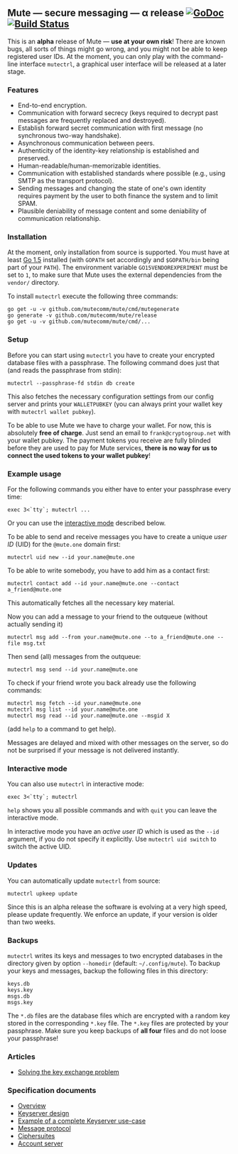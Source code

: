 ## Mute — secure messaging — α release [![GoDoc](https://godoc.org/github.com/mutecomm/mute?status.png)](http://godoc.org/github.com/mutecomm/mute) [![Build Status](https://travis-ci.org/mutecomm/mute.png)](https://travis-ci.org/mutecomm/mute)

This is an **alpha** release of Mute — **use at your own risk**!
There are known bugs, all sorts of things might go wrong, and you might not be
able to keep registered user IDs.
At the moment, you can only play with the command-line interface `mutectrl`,
a graphical user interface will be released at a later stage.


### Features

- End-to-end encryption.
- Communication with forward secrecy (keys required to decrypt past messages
  are frequently replaced and destroyed).
- Establish forward secret communication with first message (no synchronous
  two-way handshake).
- Asynchronous communication between peers.
- Authenticity of the identity-key relationship is established and preserved.
- Human-readable/human-memorizable identities.
- Communication with established standards where possible (e.g., using SMTP as
  the transport protocol).
- Sending messages and changing the state of one's own identity requires
  payment by the user to both finance the system and to limit SPAM.
- Plausible deniability of message content and some deniability of
  communication relationship.


### Installation

At the moment, only installation from source is supported.
You must have at least [Go 1.5](https://golang.org/dl/) installed (with `GOPATH` set accordingly and `$GOPATH/bin` being part of your `PATH`).
The environment variable `GO15VENDOREXPERIMENT` must be set to `1`, to make
sure that Mute uses the external dependencies from the `vendor/` directory.

To install `mutectrl` execute the following three commands:

```
go get -u -v github.com/mutecomm/mute/cmd/mutegenerate
go generate -v github.com/mutecomm/mute/release
go get -u -v github.com/mutecomm/mute/cmd/...
```


### Setup

Before you can start using `mutectrl` you have to create your encrypted
database files with a passphrase. The following command does just that (and
reads the passphrase from stdin):

```
mutectrl --passphrase-fd stdin db create
```

This also fetches the necessary configuration settings from our config server
and prints your `WALLETPUBKEY` (you can always print your wallet key with
`mutectrl wallet pubkey`).

To be able to use Mute we have to charge your wallet. For now, this is
absolutely **free of charge**. Just send an email to `frank@cryptogroup.net`
with your wallet pubkey. The payment tokens you receive are fully blinded
before they are used to pay for Mute services, **there is no way for us to
connect the used tokens to your wallet pubkey**!


### Example usage

For the following commands you either have to enter your passphrase every time:

```
exec 3<`tty`; mutectrl ...
```

Or you can use the [interactive mode](#interactive-mode) described below.

To be able to send and receive messages you have to create a unique _user ID_
(UID) for the `@mute.one` domain first:

```
mutectrl uid new --id your.name@mute.one
```


To be able to write somebody, you have to add him as a contact first:

```
mutectrl contact add --id your.name@mute.one --contact a_friend@mute.one
```

This automatically fetches all the necessary key material.

Now you can add a message to your friend to the outqueue (without actually sending it)

```
mutectrl msg add --from your.name@mute.one --to a_friend@mute.one --file msg.txt
```

Then send (all) messages from the outqueue:

```
mutectrl msg send --id your.name@mute.one
```

To check if your friend wrote you back already use the following commands:

```
mutectrl msg fetch --id your.name@mute.one
mutectrl msg list --id your.name@mute.one
mutectrl msg read --id your.name@mute.one --msgid X
```

(add `help` to a command to get help).

Messages are delayed and mixed with other messages on the server, so do not be
surprised if your message is not delivered instantly.


### Interactive mode

You can also use `mutectrl` in interactive mode:

```
exec 3<`tty`; mutectrl
```

`help` shows you all possible commands and with `quit` you can leave the
interactive mode.

In interactive mode you have an _active user ID_ which is used as the `--id`
argument, if you do not specify it explicitly.
Use `mutectrl uid switch` to switch the active UID.


### Updates

You can automatically update `mutectrl` from source:

```
mutectrl upkeep update
```

Since this is an alpha release the software is evolving at a very high speed,
please update frequently. We enforce an update, if your version is older than
two weeks.


### Backups

`mutectrl` writes its keys and messages to two encrypted databases in the
directory given by option `--homedir` (default: `~/.config/mute`).
To backup your keys and messages, backup the following files in this directory:

```
keys.db
keys.key
msgs.db
msgs.key
```

The `*.db` files are the database files which are encrypted with a random key stored in the corresponding `*.key` file. The `*.key` files are protected by your passphrase.
Make sure you keep backups of **all four** files and do not loose your passphrase!


### Articles

- [Solving the key exchange problem](doc/keyexchangeproblem.md)


### Specification documents

- [Overview](doc/overview.md)
- [Keyserver design](doc/keyserver.md)
- [Example of a complete Keyserver use-case](doc/keyserver-usecase.md)
- [Message protocol](doc/messages.md)
- [Ciphersuites](doc/ciphers.md)
- [Account server](doc/accountserver.md)
